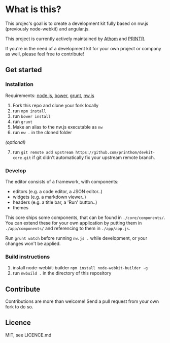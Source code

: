 # What is this?
This projec's goal is to create a development kit fully based on nw.js (previously node-webkit) and angular.js.

This project is currently actively maintained by [Athom](https://github.com/athombv/) and [PRINTR](https://github.com/PRINTR3D).

If you're in the need of a development kit for your own project or company as well, please feel free to contribute!

## Get started

### Installation
Requirements: [node.js](https://nodejs.org/), [bower](http://bower.io/), [grunt](http://gruntjs.com/), [nw.js](https://github.com/nwjs/nw.js/)

1. Fork this repo and clone your fork locally
2. run `npm install`
3. run `bower install`
4. run `grunt`
5. Make an alias to the nw.js executable as `nw`
6. run `nw .` in the cloned folder

*(optional)*

7. run `git remote add upstream https://github.com/printhom/devkit-core.git` if git didn't automatically fix your upstream remote branch.

### Develop
The editor consists of a framework, with components:

* editors (e.g. a code editor, a JSON editor..)
* widgets (e.g. a markdown viewer..)
* headers (e.g. a title bar, a 'Run' button..)
* themes

This core ships some components, that can be found in `./core/components/`. You can extend these for your own application by putting them in `./app/components/` and referencing to them in `./app/app.js`.

Run `grunt watch` before running `nw.js .` while development, or your changes won't be applied.

### Build instructions

1. install node-webkit-builder ```npm install node-webkit-builder -g```
2. run ```nwbuild .``` in the directory of this repository

## Contribute
Contributions are more than welcome! Send a pull request from your own fork to do so.

## Licence
MIT, see LICENCE.md